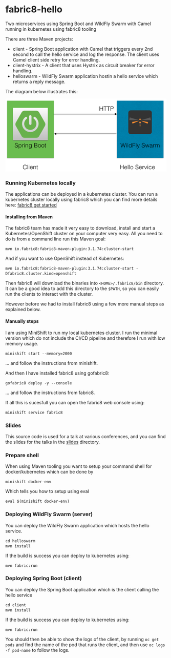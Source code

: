 # fabric8-hello

Two microservices using Spring Boot and WildFly Swarm with Camel running in kubernetes using fabric8 tooling

There are three Maven projects:

* client - Spring Boot application with Camel that triggers every 2nd second to call the hello service and log the response. The client uses Camel client side retry for error handling. 
* client-hystrix - A client that uses Hystrix as circuit breaker for error handling.
* helloswarm - WildFly Swarm application hostin a hello service which returns a reply message.

The diagram below illustrates this:

![Overview](diagram.png?raw=true "Overview")


### Running Kubernetes locally

The applications can be deployed in a kubernetes cluster. You can run a kubernetes cluster locally using fabric8 which you can find more details here: [fabric8 get started](https://fabric8.io/guide/getStarted/index.html)

#### Installing from Maven

The fabric8 team has made it very easy to download, install and start a Kubernetes/OpenShift cluster on your computer very easy. All you need to do is from a command line run this Maven goal:

    mvn io.fabric8:fabric8-maven-plugin:3.1.74:cluster-start

And if you want to use OpenShift instead of Kubernetes:

    mvn io.fabric8:fabric8-maven-plugin:3.1.74:cluster-start -Dfabric8.cluster.kind=openshift

Then fabric8 will download the binaries into `<HOME>/.fabric8/bin` directory. It can be a good idea to add this directory to the `$PATH`, so you can easily run the clients to interact with the cluster.

However before we had to install fabric8 using a few more manual steps as explained below.

#### Manually steps

I am using MiniShift to run my local kubernetes cluster. I run the minimal version which do not include the CI/CD pipeline and therefore I run with low memory usage.

    minishift start --memory=2000

... and follow the instructions from minishift.

And then I have installed fabric8 using gofabric8:

    gofabric8 deploy -y --console

... and follow the instructions from fabric8.

If all this is sucesfull you can open the fabric8 web console using:

    minishift service fabric8

### Slides

This source code is used for a talk at various conferences, and you can find the slides for the talks in the [slides](slides) directory.

### Prepare shell

When using Maven tooling you want to setup your command shell for docker/kubernetes which can be done by

    minishift docker-env

Which tells you how to setup using eval

    eval $(minishift docker-env)


### Deploying WildFly Swarm (server)

You can deploy the WildFly Swarm application which hosts the hello service.

    cd helloswarm
    mvn install

If the build is success you can deploy to kubernetes using:

    mvn fabric:run


### Deploying Spring Boot (client)

You can deploy the Spring Boot application which is the client calling the hello service

    cd client
    mvn install

If the build is success you can deploy to kubernetes using:

    mvn fabric:run

You should then be able to show the logs of the client, by running `oc get pods` and find the name of the pod that runs the client, and then use `oc logs -f pod-name` to follow the logs.

